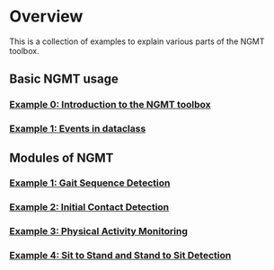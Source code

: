 # Overview

This is a collection of examples to explain various parts of the NGMT toolbox.

## Basic NGMT usage

### [Example 0: Introduction to the NGMT toolbox](00_tutorial_basics.md)
### [Example 1: Events in dataclass](04_tutorial_events_in_dataclass.md)

## Modules of NGMT

### [Example 1: Gait Sequence Detection](01_tutorial_gait_sequence_detection.md)
### [Example 2: Initial Contact Detection](02_tutorial_initial_contact_detection.md)
### [Example 3: Physical Activity Monitoring](03_tutorial_physical_activity_monitoring.md)
### [Example 4: Sit to Stand and Stand to Sit Detection](05_tutorial_sit_to_stand_stand_to_sit_detection.md)